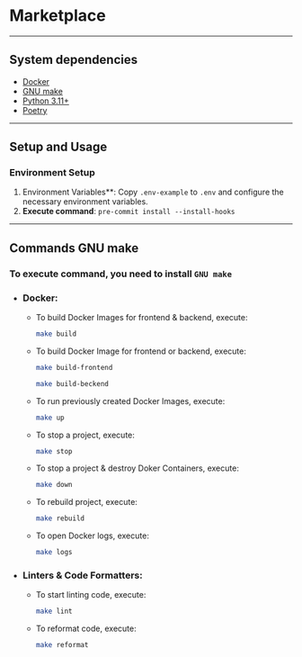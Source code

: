 # Marketplace

---
## System dependencies
- [Docker](https://www.docker.com/products/docker-desktop/)
- [GNU make](https://www.gnu.org/software/make/)
- [Python 3.11+](https://www.python.org/downloads/)
- [Poetry](https://python-poetry.org/docs/)

---
## Setup and Usage
### Environment Setup

1. Environment Variables**: Copy `.env-example` to `.env` and configure the necessary environment variables.
2. **Execute command**: `pre-commit install --install-hooks`

---
## Commands GNU make
### To execute command, you need to install `GNU make`
- ### Docker:
  - To build Docker Images for frontend & backend, execute:
    ```bash
    make build
    ```

  - To build Docker Image for frontend or backend, execute:
    ```bash
    make build-frontend
    ```
    ```bash
    make build-beckend
    ```

  - To run previously created Docker Images, execute:
    ```bash
    make up
    ```

  - To stop a project, execute:
    ```bash
    make stop
    ```

  - To stop a project & destroy Doker Containers, execute:
    ```bash
    make down
    ```

  - To rebuild project, execute:
    ```bash
    make rebuild
    ```

  - To open Docker logs, execute:
    ```bash
    make logs
    ```

- ### Linters & Code Formatters:
  - To start linting code, execute:
    ```bash
    make lint
    ```

  - To reformat code, execute:
    ```bash
    make reformat
    ```